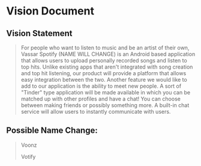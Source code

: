 # Vision Document

## Vision Statement

>For people who want to listen to music and be an artist of their own, Vassar Spotify (NAME WILL CHANGE) is an Android 
> based application that allows users to upload personally recorded songs and listen to top hits. Unlike existing apps 
> that aren't integrated with song creation and top hit listening, our product will provide a platform that allows easy 
> integration between the two. Another feature we would like to add to our application is the ability to meet new people.
> A sort of "Tinder" type application will be made available in which you can be matched up with other profiles and 
> have a chat! You can choose between making friends or possibly something more. A built-in chat service will allow users
> to instantly communicate with users. 
> 

## Possible Name Change:
> 
> Voonz
> 
> Votify